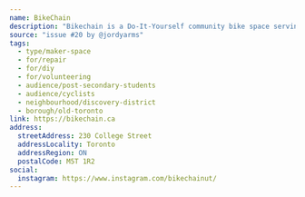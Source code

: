 ```yaml
---
name: BikeChain
description: "Bikechain is a Do-It-Yourself community bike space serving downtown Toronto. They operate a Monday to Friday, pay-what-you-can repair centre where experienced mechanics teach you to repair your bike on the spot, no experience required! You can visit them for affordable bike repairs, free bike rentals for students, workshops and events, group rides, and more."
source: "issue #20 by @jordyarms"
tags:
  - type/maker-space
  - for/repair
  - for/diy
  - for/volunteering
  - audience/post-secondary-students
  - audience/cyclists
  - neighbourhood/discovery-district
  - borough/old-toronto
link: https://bikechain.ca
address:
  streetAddress: 230 College Street
  addressLocality: Toronto
  addressRegion: ON
  postalCode: M5T 1R2
social:
  instagram: https://www.instagram.com/bikechainut/
---
```


<!-- Community added from GitHub issue #20 -->
